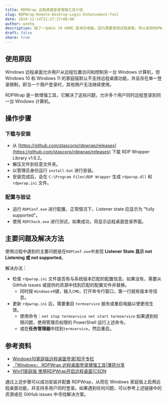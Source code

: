 ```yaml
---
title: RDPWrap 远程桌面登录增强工具介绍
slug: RDPWrap-Remote-Desktop-Login-Enhancement-Tool
date: 2024-12-14T21:27:27+08:00
author: wenhq
description: 搞了一台Win 10 HOME 版本的电脑。因为需要使用远程桌面，所以发现RDPWrap这个工具。
draft: false
share: true
---
```


## 使用原因

Windows 远程桌面允许用户从远程位置访问和控制另一台 Windows 计算机，但 Windows 10 和 Windows 11 的家庭版默认不支持远程桌面功能，并且存在单一登录限制，即当一个用户登录时，其他用户无法继续使用。

RDPWrap 是一款增强工具，它解决了这些问题，允许多个用户同时远程登录到同一台 Windows 计算机。

## 操作步骤

### 下载与安装

- 从 [https://github.com/stascorp/rdpwrap/releases](https://github.com/stascorp/rdpwrap/releases) 下载 RDP Wrapper Library v1.6.2。
- 解压文件到任意文件夹。
- 以管理员身份运行 `install.bat` 进行安装。
- 安装完成后，会在 `C:\Program Files\RDP Wrapper` 生成 `rdpwrap.dll` 和 `rdpwrap.ini` 文件。

### 配置与验证

- 运行 `RDPConf.exe` 进行配置，正常情况下，Listener state 应显示为 "fully supported"。
- 使用 `RDPCheck.exe` 进行测试，如果成功，将显示远程桌面登录界面。

## 主要问题及解决方法

使用过程中遇到的主要问题是在`RDPConf.exe`中发现 **Listener State 显示 not Listening 或 not supported**。

解决办法：
- 检查 `rdpwrap.ini` 文件是否有与系统版本匹配的配置信息。如果没有，需要从 GitHub issues 或提供的资源中找到匹配的配置文件并替换。
	- 同时按 `Windows`+`R`键，输入`CMD`，打开命令行窗口，第一行就有版本号信息。
- 更新 `rdpwrap.ini` 后，需要重启 `termservice` 服务或重启电脑以使更改生效。
	- 使用命令：`net stop termservice net start termservice` 如果遇到权限问题，使用管理员权限的 PowerShell 运行上述命令。
	- 或在**任务管理器**中找到`termservice`，然后重启。

## 参考资料

-  [Windows10家庭版远程桌面登录|知乎专栏](https://zhuanlan.zhihu.com/p/445216327)
-  [『Windows』 RDPWrap 远程桌面登录增强工具|薄荷分享](https://www.bhshare.cn/article/313)
- [Win11家庭版 使用RDPWrap开启远程桌面|CSDN](https://blog.csdn.net/qq_41242689/article/details/124715297)

通过上述步骤可以成功安装并配置 RDPWrap，从而在 Windows 家庭版上启用远程桌面功能，并支持多用户同时登录。如果遇到任何问题，可以参考上述链接中的资源或在 GitHub issues 中寻找解决方案。